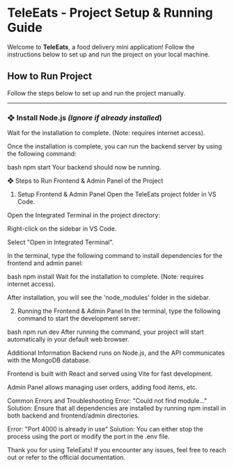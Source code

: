 # TeleEats - Project Setup & Running Guide

Welcome to **TeleEats**, a food delivery mini application! Follow the instructions below to set up and run the project on your local machine.

## **How to Run Project**

Follow the steps below to set up and run the project manually.

---

### **❖ Install Node.js** *(Ignore if already installed*)
Wait for the installation to complete. (Note: requires internet access).

Once the installation is complete, you can run the backend server by using the following command:

bash
npm start
Your backend should now be running.

❖ Steps to Run Frontend & Admin Panel of the Project
1. Setup Frontend & Admin Panel
Open the TeleEats project folder in VS Code.

Open the Integrated Terminal in the project directory:

Right-click on the sidebar in VS Code.

Select "Open in Integrated Terminal".

In the terminal, type the following command to install dependencies for the frontend and admin panel:

bash
npm install
Wait for the installation to complete. (Note: requires internet access).

After installation, you will see the 'node_modules' folder in the sidebar.

2. Running the Frontend & Admin Panel
In the terminal, type the following command to start the development server:

bash
npm run dev
After running the command, your project will start automatically in your default web browser.

Additional Information
Backend runs on Node.js, and the API communicates with the MongoDB database.

Frontend is built with React and served using Vite for fast development.

Admin Panel allows managing user orders, adding food items, etc.

Common Errors and Troubleshooting
Error: "Could not find module..."
Solution: Ensure that all dependencies are installed by running npm install in both backend and frontend/admin directories.

Error: "Port 4000 is already in use"
Solution: You can either stop the process using the port or modify the port in the .env file.

Thank you for using TeleEats! If you encounter any issues, feel free to reach out or refer to the official documentation.

